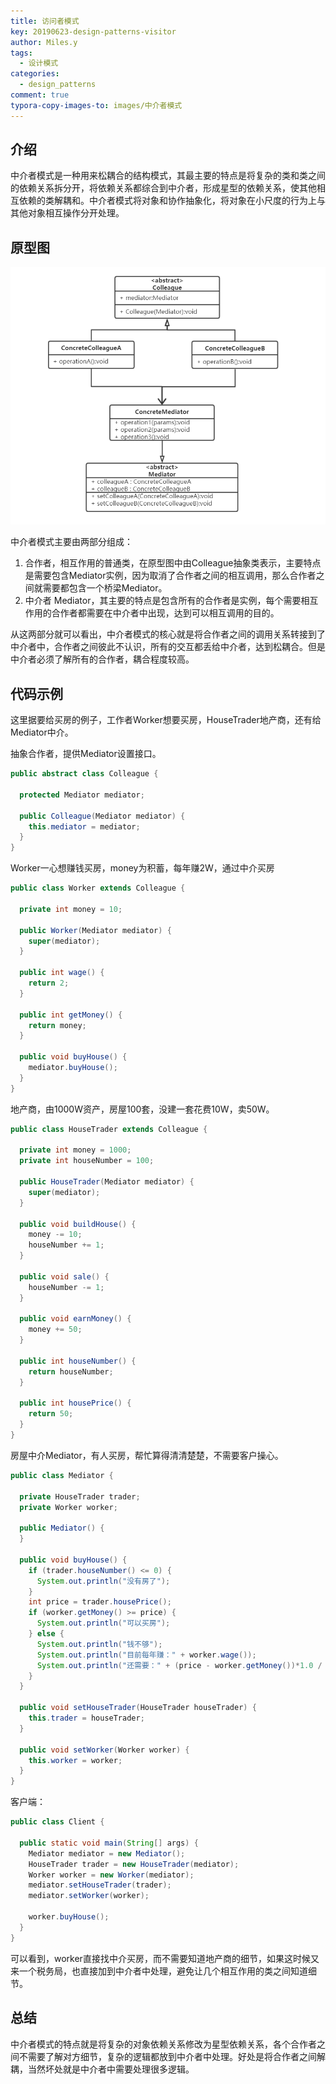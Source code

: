 ```yaml
---
title: 访问者模式
key: 20190623-design-patterns-visitor
author: Miles.y
tags:
  - 设计模式
categories:
  - design_patterns
comment: true
typora-copy-images-to: images/中介者模式
---
```


## 介绍
中介者模式是一种用来松耦合的结构模式，其最主要的特点是将复杂的类和类之间的依赖关系拆分开，将依赖关系都综合到中介者，形成星型的依赖关系，使其他相互依赖的类解耦和。中介者模式将对象和协作抽象化，将对象在小尺度的行为上与其他对象相互操作分开处理。

## 原型图

![img_20190703230227](\images\中介者模式\img_20190703230227.png)

中介者模式主要由两部分组成：

1. 合作者，相互作用的普通类，在原型图中由Colleague抽象类表示，主要特点是需要包含Mediator实例，因为取消了合作者之间的相互调用，那么合作者之间就需要都包含一个桥梁Mediator。
2. 中介者 Mediator，其主要的特点是包含所有的合作者是实例，每个需要相互作用的合作者都需要在中介者中出现，达到可以相互调用的目的。

从这两部分就可以看出，中介者模式的核心就是将合作者之间的调用关系转接到了中介者中，合作者之间彼此不认识，所有的交互都丢给中介者，达到松耦合。但是中介者必须了解所有的合作者，耦合程度较高。

<!-- more -->

## 代码示例

这里据要给买房的例子，工作者Worker想要买房，HouseTrader地产商，还有给Mediator中介。

抽象合作者，提供Mediator设置接口。

```java
public abstract class Colleague {

  protected Mediator mediator;

  public Colleague(Mediator mediator) {
    this.mediator = mediator;
  }
}
```

Worker一心想赚钱买房，money为积蓄，每年赚2W，通过中介买房

```java
public class Worker extends Colleague {

  private int money = 10;

  public Worker(Mediator mediator) {
    super(mediator);
  }

  public int wage() {
    return 2;
  }

  public int getMoney() {
    return money;
  }

  public void buyHouse() {
    mediator.buyHouse();
  }
}
```

地产商，由1000W资产，房屋100套，没建一套花费10W，卖50W。

```java
public class HouseTrader extends Colleague {

  private int money = 1000;
  private int houseNumber = 100;

  public HouseTrader(Mediator mediator) {
    super(mediator);
  }

  public void buildHouse() {
    money -= 10;
    houseNumber += 1;
  }

  public void sale() {
    houseNumber -= 1;
  }

  public void earnMoney() {
    money += 50;
  }

  public int houseNumber() {
    return houseNumber;
  }

  public int housePrice() {
    return 50;
  }
}
```

房屋中介Mediator，有人买房，帮忙算得清清楚楚，不需要客户操心。

```java
public class Mediator {

  private HouseTrader trader;
  private Worker worker;

  public Mediator() {
  }

  public void buyHouse() {
    if (trader.houseNumber() <= 0) {
      System.out.println("没有房了");
    }
    int price = trader.housePrice();
    if (worker.getMoney() >= price) {
      System.out.println("可以买房");
    } else {
      System.out.println("钱不够");
      System.out.println("目前每年赚：" + worker.wage());
      System.out.println("还需要：" + (price - worker.getMoney())*1.0 / worker.wage());
    }
  }

  public void setHouseTrader(HouseTrader houseTrader) {
    this.trader = houseTrader;
  }

  public void setWorker(Worker worker) {
    this.worker = worker;
  }
}
```

客户端：

```java
public class Client {

  public static void main(String[] args) {
    Mediator mediator = new Mediator();
    HouseTrader trader = new HouseTrader(mediator);
    Worker worker = new Worker(mediator);
    mediator.setHouseTrader(trader);
    mediator.setWorker(worker);

    worker.buyHouse();
  }
}
```

可以看到，worker直接找中介买房，而不需要知道地产商的细节，如果这时候又来一个税务局，也直接加到中介者中处理，避免让几个相互作用的类之间知道细节。


## 总结

中介者模式的特点就是将复杂的对象依赖关系修改为星型依赖关系，各个合作者之间不需要了解对方细节，复杂的逻辑都放到中介者中处理。好处是将合作者之间解耦，当然坏处就是中介者中需要处理很多逻辑。
